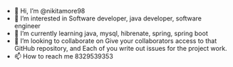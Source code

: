 - 👋 Hi, I’m @nikitamore98
- 👀 I’m interested in Software developer, java developer, software engineer
- 🌱 I’m currently learning java, mysql, hibrenate, spring, spring boot
- 💞️ I’m looking to collaborate on Give your collaborators access to that GitHub repository, and Each of you write out issues for the project work.
- 📫 How to reach me 8329539353

<!---
nikitamore98/nikitamore98 is a ✨ special ✨ repository because its `README.md` (this file) appears on your GitHub profile.
You can click the Preview link to take a look at your changes.
--->

